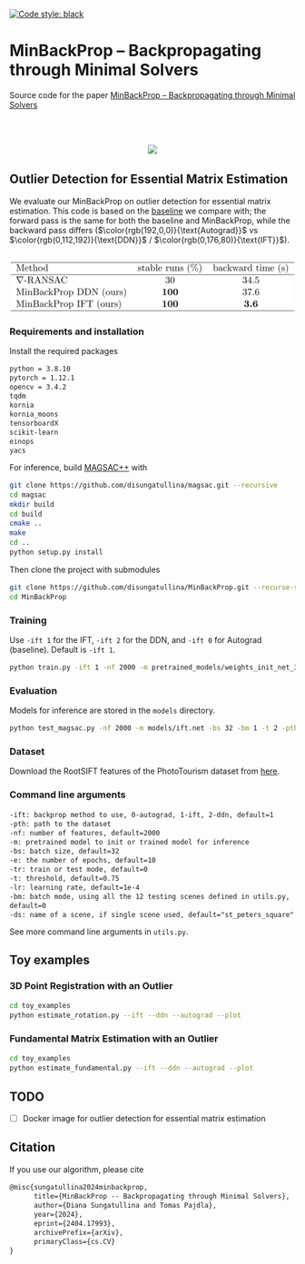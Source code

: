 [![Code style: black](https://img.shields.io/badge/code%20style-black-000000.svg)](https://github.com/psf/black)

# MinBackProp – Backpropagating through Minimal Solvers

Source code for the paper [MinBackProp – Backpropagating through Minimal Solvers](https://arxiv.org/abs/2404.17993)

<br></br>
<p align="center">
  <img src="scheme-github.svg"/>
</p> 

## Outlier Detection for Essential Matrix Estimation
We evaluate our MinBackProp on outlier detection for essential matrix estimation. This code is based on the [baseline](https://github.com/weitong8591/differentiable_ransac/tree/fc40fe0a5a7eeb0e2ec6b185d6218c2005a98cf5) we compare with; the forward pass is the same for both the baseline and MinBackProp, while the backward pass differs ($\color{rgb(192,0,0)}{\text{Autograd}}$ vs $\color{rgb(0,112,192)}{\text{DDN}}$ / $\color{rgb(0,176,80)}{\text{IFT}}$). 
<br></br>
<p align="center">
  <img src="table.svg" width=500/>
</p>

### Requirements and installation
Install the required packages
```
python = 3.8.10	
pytorch = 1.12.1
opencv = 3.4.2
tqdm
kornia
kornia_moons
tensorboardX
scikit-learn
einops
yacs
```
For inference, build [MAGSAC++](https://github.com/danini/magsac.git) with
``` bash
git clone https://github.com/disungatullina/magsac.git --recursive
cd magsac
mkdir build
cd build
cmake ..
make
cd ..
python setup.py install
```
Then clone the project with submodules
``` bash
git clone https://github.com/disungatullina/MinBackProp.git --recurse-submodules -j8
cd MinBackProp
```

### Training
Use ```-ift 1``` for the IFT, ```-ift 2``` for the DDN, and ```-ift 0``` for Autograd (baseline). Default is ```-ift 1```.
```bash
python train.py -ift 1 -nf 2000 -m pretrained_models/weights_init_net_3_sampler_0_epoch_1000_E_rs_r0.80_t0.00_w1_1.00_.net -bs 32 -e 10 -tr 1 -t 0.75 -pth <data_path>
```

### Evaluation
Models for inference are stored in the ```models``` directory.
```bash
python test_magsac.py -nf 2000 -m models/ift.net -bs 32 -bm 1 -t 2 -pth <data_path>
```

### Dataset
Download the RootSIFT features of the PhotoTourism dataset from [here](https://cmp.felk.cvut.cz/~weitong/nabla_ransac/diff_ransac_data.zip).

### Command line arguments
```
-ift: backprop method to use, 0-autograd, 1-ift, 2-ddn, default=1
-pth: path to the dataset
-nf: number of features, default=2000
-m: pretrained model to init or trained model for inference
-bs: batch size, default=32
-e: the number of epochs, default=10
-tr: train or test mode, default=0
-t: threshold, default=0.75
-lr: learning rate, default=1e-4
-bm: batch mode, using all the 12 testing scenes defined in utils.py, default=0
-ds: name of a scene, if single scene used, default="st_peters_square"
```
See more command line arguments in ```utils.py```.

## Toy examples

### 3D Point Registration with an Outlier
```bash
cd toy_examples
python estimate_rotation.py --ift --ddn --autograd --plot
```

### Fundamental Matrix Estimation with an Outlier
```bash
cd toy_examples
python estimate_fundamental.py --ift --ddn --autograd --plot
```

## TODO
- [ ] Docker image for outlier detection for essential matrix estimation

## Citation
If you use our algorithm, please cite
```
@misc{sungatullina2024minbackprop,
      title={MinBackProp -- Backpropagating through Minimal Solvers}, 
      author={Diana Sungatullina and Tomas Pajdla},
      year={2024},
      eprint={2404.17993},
      archivePrefix={arXiv},
      primaryClass={cs.CV}
}
```
